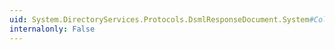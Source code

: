 ```yaml
---
uid: System.DirectoryServices.Protocols.DsmlResponseDocument.System#Collections#ICollection#IsSynchronized
internalonly: False
---
```

